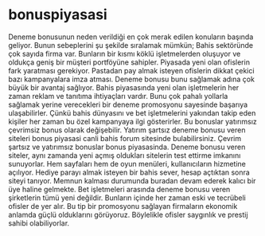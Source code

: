 # bonuspiyasasi
Deneme bonusunun neden verildiği en çok merak edilen konuların başında geliyor. Bunun sebeplerini şu şekilde sıralamak mümkün;    Bahis sektöründe çok sayıda firma var. Bunların bir kısmı köklü işletmelerden oluşuyor ve oldukça geniş bir müşteri portföyüne sahipler. Piyasada yeni olan ofislerin fark yaratması gerekiyor. Pastadan pay almak isteyen ofislerin dikkat çekici bazı kampanyalara imza atması. Deneme bonusu bunu sağlamak adına çok büyük bir avantaj sağlıyor.    Bahis piyasasında yeni olan işletmelerin her zaman reklam ve tanıtıma ihtiyaçları vardır. Bunu çok pahalı yollarla sağlamak yerine verecekleri bir deneme promosyonu sayesinde başarıya ulaşabilirler. Çünkü bahis dünyasını ve bet işletmelerini yakından takip eden kişiler her zaman bu özel kampanyaya ilgi gösterirler. Bu bonuslar yatırımsız çevrimsiz bonus olarak değişebilir.    Yatırım şartsız deneme bonusu veren siteleri bonus piyasasi canli bahis forum sitesinde bulabilirsiniz. Çevrim şartsız ve yatırımsız bonuslar bonus piyasasinda.    Deneme bonusu veren siteler, aynı zamanda yeni açmış oldukları sitelerin test ettirme imkanını sunuyorlar. Hem sayfaları hem de oyun menüleri, kullanıcıların hizmetine açılıyor. Hediye parayı almak isteyen bir bahis sever, hesap açtıktan sonra siteyi tanıyor. Memnun kalması durumunda buradan devam ederek kalıcı bir üye haline gelmekte.    Bet işletmeleri arasında deneme bonusu veren şirketlerin tümü yeni değildir. Bunların içinde her zaman eski ve tecrübeli ofisler de yer alır. Bu tip bir promosyonu sağlayan firmaların ekonomik anlamda güçlü olduklarını görüyoruz. Böylelikle ofisler saygınlık ve prestij sahibi olabiliyorlar.
